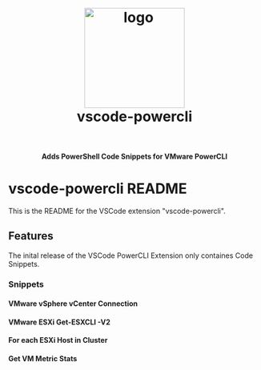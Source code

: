 <h1 align="center">
  <br>
    <img src="https://mycloudrevolution.com/?p=6381" alt="logo" width="200">
  <br>
  vscode-powercli
  <br>
  <br>
</h1>

<h4 align="center">Adds PowerShell Code Snippets for VMware PowerCLI</h4>

# vscode-powercli README

This is the README for the VSCode extension "vscode-powercli". 

## Features

The inital release of the VSCode PowerCLI Extension only containes Code Snippets.

### Snippets

#### VMware vSphere vCenter Connection

#### VMware ESXi Get-ESXCLI -V2

#### For each ESXi Host in Cluster

#### Get VM Metric Stats
